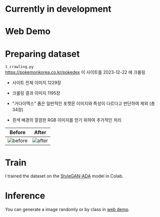 # Currently in development 

# Web Demo

# Preparing dataset
`1_crawling.py`  
https://pokemonkorea.co.kr/pokedex 이 사이트를 2023-12-22 에 크롤링  
- 사이트 전체 이미지 1229장  
- 크롤링 결과 이미지 1195장  

- "거다이맥스" 폼은 일반적인 포켓몬 이미지와 특성이 다르다고 판단하여 제외 (총 34장)  
- 흰색 배경의 깔끔한 RGB 이미지를 얻기 위하여 추가적인 처리  

|Before|After|
|:---:|:---:|
|![before](https://github.com/gibiee/pokemon-generator/assets/37574274/04b9914e-56e6-43b2-a5cb-61aff138fadd)|![after](https://github.com/gibiee/pokemon-generator/assets/37574274/bfb17068-9ae3-4b08-8b69-731a1a6efd7f)|


# Train
I trained the dataset on the [StyleGAN-ADA](https://github.com/NVlabs/stylegan2-ada-pytorch.git) model in Colab.  


# Inference
You can generate a image randomly or by class in [web demo](#web-demo).

